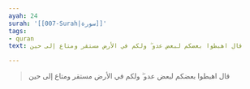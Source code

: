 ```yaml
---
ayah: 24
surah: '[[007-Surah|سورة]]'
tags:
- quran
text: قال اهبطوا بعضكم لبعض عدو ۖ ولكم في الأرض مستقر ومتاع إلى حين

---
```

> قال اهبطوا بعضكم لبعض عدو ۖ ولكم في الأرض مستقر ومتاع إلى حين
